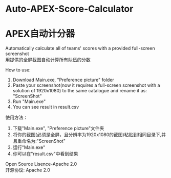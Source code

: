 # Auto-APEX-Score-Calculator  
# APEX自动计分器  

Automatically calculate all of teams' scores with a provided full-screen screenshot  
用提供的全屏截图自动计算所有队伍的分数  
  
  How to use:  
  1. Download Main.exe, "Preference picture" folder  
  2. Paste your screenshot(now it requires a full-screen screenshot with a solution of 1920x1080) to the same catalogue and rename it as: "ScreenShot"  
  3. Run "Main.exe"  
  4. You can see result in result.csv  
  
  使用方法：  
  1. 下载"Main.exe", "Preference picture"文件夹  
  2. 将你的截图(必须是全屏，且分辨率为1920x1080的截图)粘贴到相同目录下,并且重命名为:"ScreenShot"  
  3. 运行"Main.exe"  
  4. 你可以在"result.csv"中看到结果  

Open Source Lisence-Apache 2.0  
开源协议: Apache 2.0
